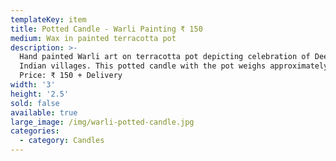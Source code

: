 ```yaml
---
templateKey: item
title: Potted Candle - Warli Painting ₹ 150
medium: Wax in painted terracotta pot
description: >-
  Hand painted Warli art on terracotta pot depicting celebration of Deepawali in
  Indian villages. This potted candle with the pot weighs approximately 180gms.
  Price: ₹ 150 + Delivery
width: '3'
height: '2.5'
sold: false
available: true
large_image: /img/warli-potted-candle.jpg
categories:
  - category: Candles
---
```


